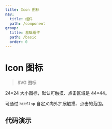 ```yaml
---
title: Icon 图标
nav:
  title: 组件
  path: /component
group:
  title: 基础组件
  path: /basic
  order: 0
---
```


# Icon 图标

> SVG 图标

24\*24 大小图标，默认可触摸、点击区域是 44\*44。

可通过 `hitSlop` 自定义向外扩展触摸、点击的范围。

## 代码演示

<code src="./__fixtures__/basic.tsx"></code>

<API src="./arrow-down.fill.tsx"></API>
